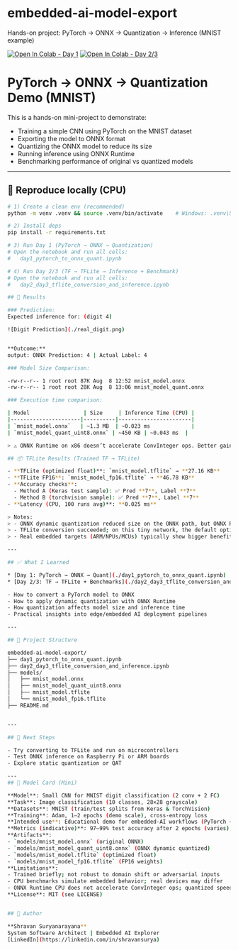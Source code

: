 # embedded-ai-model-export
Hands-on project: PyTorch → ONNX → Quantization → Inference (MNIST example)

[![Open In Colab - Day 1](https://colab.research.google.com/assets/colab-badge.svg)](https://colab.research.google.com/github/Shra1surya/embedded-ai-model-export/blob/main/day1_pytorch_to_onnx_quant.ipynb)
[![Open In Colab - Day 2/3](https://colab.research.google.com/assets/colab-badge.svg)](https://colab.research.google.com/github/Shra1surya/embedded-ai-model-export/blob/main/day2_day3_tflite_conversion_and_inference.ipynb)


# PyTorch → ONNX → Quantization Demo (MNIST)

This is a hands-on mini-project to demonstrate:
- Training a simple CNN using PyTorch on the MNIST dataset
- Exporting the model to ONNX format
- Quantizing the ONNX model to reduce its size
- Running inference using ONNX Runtime
- Benchmarking performance of original vs quantized models

---
## 🧪 Reproduce locally (CPU)

```bash
# 1) Create a clean env (recommended)
python -m venv .venv && source .venv/bin/activate    # Windows: .venv\Scripts\activate

# 2) Install deps
pip install -r requirements.txt

# 3) Run Day 1 (PyTorch → ONNX → Quantization)
# Open the notebook and run all cells:
#   day1_pytorch_to_onnx_quant.ipynb

# 4) Run Day 2/3 (TF → TFLite → Inference + Benchmark)
# Open the notebook and run all cells:
#   day2_day3_tflite_conversion_and_inference.ipynb

## 🧪 Results

### Prediction:
Expected inference for: (digit 4)

![Digit Prediction](./real_digit.png)


**Outcome:**
output: ONNX Prediction: 4 | Actual Label: 4

### Model Size Comparison:

-rw-r--r-- 1 root root 87K Aug  8 12:52 mnist_model.onnx
-rw-r--r-- 1 root root 28K Aug  8 13:06 mnist_model_quant.onnx

### Execution time comparison:

| Model                 | Size     | Inference Time (CPU) |
|----------------------|----------|-----------------------|
| `mnist_model.onnx`   | ~1.3 MB  | ~0.023 ms             |
| `mnist_model_quant_uint8.onnx` | ~450 KB | ~0.043 ms  |

> ⚠️ ONNX Runtime on x86 doesn’t accelerate ConvInteger ops. Better gains expected on ARM/embedded targets.

## 📦 TFLite Results (Trained TF → TFLite)

- **TFLite (optimized float)**: `mnist_model.tflite` → **27.16 KB**
- **TFLite FP16**: `mnist_model_fp16.tflite` → **46.78 KB**
- **Accuracy checks**:
  - Method A (Keras test sample): ✅ Pred **7**, Label **7**
  - Method B (torchvision sample): ✅ Pred **7**, Label **7**
- **Latency (CPU, 100 runs avg)**: **0.025 ms**

> Notes:
> - ONNX dynamic quantization reduced size on the ONNX path, but ONNX Runtime CPU didn’t accelerate ConvInteger ops.
> - TFLite conversion succeeded; on this tiny network, the default optimized float model is smaller than FP16.
> - Real embedded targets (ARM/NPUs/MCUs) typically show bigger benefits from INT8 quantization and accelerator kernels.

---

## ✅ What I Learned

* [Day 1: PyTorch → ONNX → Quant](./day1_pytorch_to_onnx_quant.ipynb)
* [Day 2/3: TF → TFLite + Benchmarks](./day2_day3_tflite_conversion_and_inference.ipynb)

- How to convert a PyTorch model to ONNX
- How to apply dynamic quantization with ONNX Runtime
- How quantization affects model size and inference time
- Practical insights into edge/embedded AI deployment pipelines

---

## 📂 Project Structure

embedded-ai-model-export/
├── day1_pytorch_to_onnx_quant.ipynb
├── day2_day3_tflite_conversion_and_inference.ipynb
├── models/
│   ├── mnist_model.onnx
│   ├── mnist_model_quant_uint8.onnx
│   ├── mnist_model.tflite
│   └── mnist_model_fp16.tflite
├── README.md


---

## 🚀 Next Steps

- Try converting to TFLite and run on microcontrollers
- Test ONNX inference on Raspberry Pi or ARM boards
- Explore static quantization or QAT

---
## 📄 Model Card (Mini)

**Model**: Small CNN for MNIST digit classification (2 conv + 2 FC)  
**Task**: Image classification (10 classes, 28×28 grayscale)  
**Datasets**: MNIST (train/test splits from Keras & TorchVision)  
**Training**: Adam, 1–2 epochs (demo scale), cross‑entropy loss  
**Intended use**: Educational demo for embedded‑AI workflows (PyTorch → ONNX → TFLite), not for production  
**Metrics (indicative)**: 97–99% test accuracy after 2 epochs (varies), TFLite latency ~0.025 ms (CPU sim)  
**Artifacts**:
- `models/mnist_model.onnx` (original ONNX)
- `models/mnist_model_quant_uint8.onnx` (ONNX dynamic quantized)
- `models/mnist_model.tflite` (optimized float)
- `models/mnist_model_fp16.tflite` (FP16 weights)
**Limitations**:
- Trained briefly; not robust to domain shift or adversarial inputs
- CPU benchmarks simulate embedded behavior; real devices may differ
- ONNX Runtime CPU does not accelerate ConvInteger ops; quantized speedups are hardware‑dependent
**License**: MIT (see LICENSE)


## 🧠 Author

**Shravan Suryanarayana**  
System Software Architect | Embedded AI Explorer  
[LinkedIn](https://linkedin.com/in/shravansurya)

